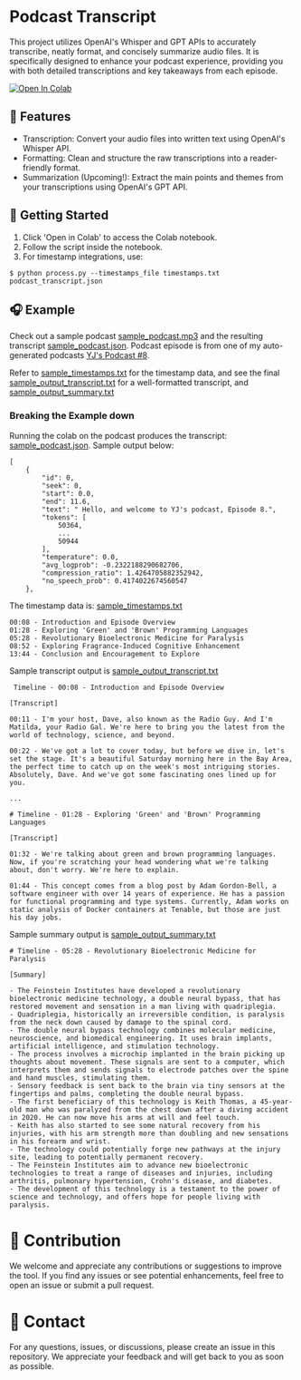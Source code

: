 # Podcast Transcript

This project utilizes OpenAI's Whisper and GPT APIs to accurately transcribe, neatly format, and concisely summarize audio files. It is specifically designed to enhance your podcast experience, providing you with both detailed transcriptions and key takeaways from each episode.

<a target="_blank" href="https://colab.research.google.com/github/limyewjin/podcast-transcript/blob/main/podcast_transcript.ipynb">
  <img src="https://colab.research.google.com/assets/colab-badge.svg" alt="Open In Colab"/>
</a>

## 🚀 Features
* Transcription: Convert your audio files into written text using OpenAI's Whisper API.
* Formatting: Clean and structure the raw transcriptions into a reader-friendly format.
* Summarization (Upcoming!): Extract the main points and themes from your transcriptions using OpenAI's GPT API.

## 📖 Getting Started
1. Click 'Open in Colab' to access the Colab notebook.
2. Follow the script inside the notebook.
3. For timestamp integrations, use:
```
$ python process.py --timestamps_file timestamps.txt podcast_transcript.json
```

## 🎧 Example
Check out a sample podcast [sample_podcast.mp3](https://github.com/limyewjin/podcast-transcript/blob/main/sample_podcast.mp3) and the resulting transcript [sample_podcast.json](https://github.com/limyewjin/podcast-transcript/blob/main/sample_podcast.json). Podcast episode is from one of my auto-generated podcasts [YJ's Podcast #8](https://yjs-podcast.simplecast.com/episodes/yjs-podcast-8-aug-5-2023).

Refer to [sample_timestamps.txt](https://github.com/limyewjin/podcast-transcript/blob/main/sample_timestamps.txt) for the timestamp data, and see the final [sample_output_transcript.txt](https://github.com/limyewjin/podcast-transcript/blob/main/sample_output_transcript.txt) for a well-formatted transcript, and [sample_output_summary.txt](https://github.com/limyewjin/podcast-transcript/blob/main/sample_output_summary.txt)

### Breaking the Example down

Running the colab on the podcast produces the transcript: [sample_podcast.json](https://github.com/limyewjin/podcast-transcript/blob/main/sample_podcast.json). Sample output below:

```
[
    {
        "id": 0,
        "seek": 0,
        "start": 0.0,
        "end": 11.6,
        "text": " Hello, and welcome to YJ's podcast, Episode 8.",
        "tokens": [
            50364,
            ...
            50944
        ],
        "temperature": 0.0,
        "avg_logprob": -0.2322188290682706,
        "compression_ratio": 1.4264705882352942,
        "no_speech_prob": 0.4174022674560547
    },
```

The timestamp data is: [sample_timestamps.txt](https://github.com/limyewjin/podcast-transcript/blob/main/sample_timestamps.txt)

```
00:08 - Introduction and Episode Overview
01:28 - Exploring 'Green' and 'Brown' Programming Languages
05:28 - Revolutionary Bioelectronic Medicine for Paralysis
08:52 - Exploring Fragrance-Induced Cognitive Enhancement
13:44 - Conclusion and Encouragement to Explore
```

Sample transcript output is [sample_output_transcript.txt](https://github.com/limyewjin/podcast-transcript/blob/main/sample_output_transcript.txt)

```
 Timeline - 00:08 - Introduction and Episode Overview

[Transcript]

00:11 - I'm your host, Dave, also known as the Radio Guy. And I'm Matilda, your Radio Gal. We're here to bring you the latest from the world of technology, science, and beyond.

00:22 - We've got a lot to cover today, but before we dive in, let's set the stage. It's a beautiful Saturday morning here in the Bay Area, the perfect time to catch up on the week's most intriguing stories. Absolutely, Dave. And we've got some fascinating ones lined up for you.

...

# Timeline - 01:28 - Exploring 'Green' and 'Brown' Programming Languages

[Transcript]

01:32 - We're talking about green and brown programming languages. Now, if you're scratching your head wondering what we're talking about, don't worry. We're here to explain.

01:44 - This concept comes from a blog post by Adam Gordon-Bell, a software engineer with over 14 years of experience. He has a passion for functional programming and type systems. Currently, Adam works on static analysis of Docker containers at Tenable, but those are just his day jobs.
```

Sample summary output is [sample_output_summary.txt](https://github.com/limyewjin/podcast-transcript/blob/main/sample_output_summary.txt)

```
# Timeline - 05:28 - Revolutionary Bioelectronic Medicine for Paralysis

[Summary]

- The Feinstein Institutes have developed a revolutionary bioelectronic medicine technology, a double neural bypass, that has restored movement and sensation in a man living with quadriplegia.
- Quadriplegia, historically an irreversible condition, is paralysis from the neck down caused by damage to the spinal cord.
- The double neural bypass technology combines molecular medicine, neuroscience, and biomedical engineering. It uses brain implants, artificial intelligence, and stimulation technology.
- The process involves a microchip implanted in the brain picking up thoughts about movement. These signals are sent to a computer, which interprets them and sends signals to electrode patches over the spine and hand muscles, stimulating them.
- Sensory feedback is sent back to the brain via tiny sensors at the fingertips and palms, completing the double neural bypass.
- The first beneficiary of this technology is Keith Thomas, a 45-year-old man who was paralyzed from the chest down after a diving accident in 2020. He can now move his arms at will and feel touch.
- Keith has also started to see some natural recovery from his injuries, with his arm strength more than doubling and new sensations in his forearm and wrist.
- The technology could potentially forge new pathways at the injury site, leading to potentially permanent recovery.
- The Feinstein Institutes aim to advance new bioelectronic technologies to treat a range of diseases and injuries, including arthritis, pulmonary hypertension, Crohn's disease, and diabetes.
- The development of this technology is a testament to the power of science and technology, and offers hope for people living with paralysis.
```


# 🤝 Contribution
We welcome and appreciate any contributions or suggestions to improve the tool. If you find any issues or see potential enhancements, feel free to open an issue or submit a pull request.

# 💌 Contact
For any questions, issues, or discussions, please create an issue in this repository. We appreciate your feedback and will get back to you as soon as possible.
